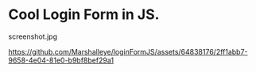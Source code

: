 # Cool Login Form in JS.

screenshot.jpg



https://github.com/Marshalleye/loginFormJS/assets/64838176/2ff1abb7-9658-4e04-81e0-b9bf8bef29a1

